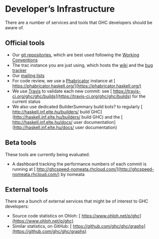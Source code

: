 # Developer’s Infrastructure


There are a number of services and tools that GHC developers should be aware of.

## Official tools

- Our [git repositories](repositories), which are best used following the [ Working Conventions](https://ghc.haskell.org/trac/ghc/wiki/)
- The trac instance you are just using, which hosts the [wiki](/trac/ghc/wiki) and the [bug tracker](/trac/ghc/report)
- Our [mailing lists](mailing-lists-and-irc)
- For code review, we use a [Phabricator](phabricator) instance at [ https://phabricator.haskell.org/](https://phabricator.haskell.org/)
- We use [Travis](travis) to validate each new commit: see [ https://travis-ci.org/ghc/ghc/builds](https://travis-ci.org/ghc/ghc/builds) for the current status
- We also use dedicated BuilderSummary build bots? to regularly [ http://haskell.inf.elte.hu/builders/ build GHC](http://haskell.inf.elte.hu/builders/ build GHC) and the [ http://haskell.inf.elte.hu/docs/ user documentation](http://haskell.inf.elte.hu/docs/ user documentation)

## Beta tools


These tools are currently being evaluated.

- A dashboard tracking the performance numbers of each commit is running at [ http://ghcspeed-nomeata.rhcloud.com/](http://ghcspeed-nomeata.rhcloud.com/) by nomeata

## External tools


There are a bunch of external services that might be of interest to GHC developers:

- Source code statistics on Ohloh: [ https://www.ohloh.net/p/ghc](https://www.ohloh.net/p/ghc)
- Similar statistics, on GitHub: [ https://github.com/ghc/ghc/graphs](https://github.com/ghc/ghc/graphs)
